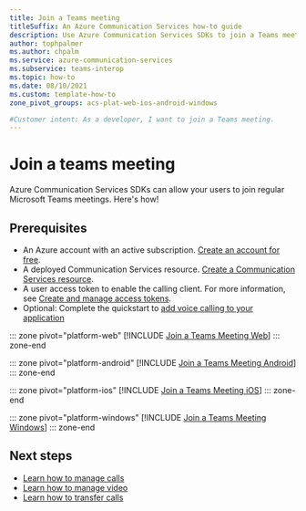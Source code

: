 ```yaml
---
title: Join a Teams meeting
titleSuffix: An Azure Communication Services how-to guide
description: Use Azure Communication Services SDKs to join a Teams meeting.
author: tophpalmer
ms.author: chpalm
ms.service: azure-communication-services
ms.subservice: teams-interop
ms.topic: how-to 
ms.date: 08/10/2021
ms.custom: template-how-to
zone_pivot_groups: acs-plat-web-ios-android-windows

#Customer intent: As a developer, I want to join a Teams meeting.
---
```


# Join a teams meeting

Azure Communication Services SDKs can allow your users to join regular Microsoft Teams meetings. Here's how!

## Prerequisites

- An Azure account with an active subscription. [Create an account for free](https://azure.microsoft.com/pricing/purchase-options/azure-account?cid=msft_learn). 
- A deployed Communication Services resource. [Create a Communication Services resource](../../quickstarts/create-communication-resource.md).
- A user access token to enable the calling client. For more information, see [Create and manage access tokens](../../quickstarts/identity/access-tokens.md).
- Optional: Complete the quickstart to [add voice calling to your application](../../quickstarts/voice-video-calling/getting-started-with-calling.md)

::: zone pivot="platform-web"
[!INCLUDE [Join a Teams Meeting Web](./includes/teams-interopability/teams-interopability-web.md)]
::: zone-end

::: zone pivot="platform-android"
[!INCLUDE [Join a Teams Meeting Android](./includes/teams-interopability/teams-interopability-android.md)]
::: zone-end

::: zone pivot="platform-ios"
[!INCLUDE [Join a Teams Meeting iOS](./includes/teams-interopability/teams-interopability-ios.md)]
::: zone-end

::: zone pivot="platform-windows"
[!INCLUDE [Join a Teams Meeting Windows](./includes/teams-interopability/teams-interopability-windows.md)]
::: zone-end

## Next steps
- [Learn how to manage calls](./manage-calls.md)
- [Learn how to manage video](./manage-video.md)
- [Learn how to transfer calls](./transfer-calls.md)

